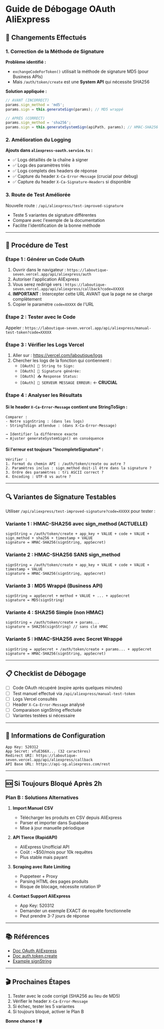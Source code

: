 # Guide de Débogage OAuth AliExpress

## 🎯 Changements Effectués

### 1. Correction de la Méthode de Signature

**Problème identifié :**
- `exchangeCodeForToken()` utilisait la méthode de signature MD5 (pour Business APIs)
- Mais `/auth/token/create` est une **System API** qui nécessite SHA256

**Solution appliquée :**
```typescript
// AVANT (INCORRECT)
params.sign_method = 'md5';
params.sign = this.generateSign(params); // MD5 wrappé

// APRÈS (CORRECT)
params.sign_method = 'sha256';
params.sign = this.generateSystemSign(apiPath, params); // HMAC-SHA256
```

### 2. Amélioration du Logging

**Ajouts dans `aliexpress-oauth.service.ts` :**
- ✅ Logs détaillés de la chaîne à signer
- ✅ Logs des paramètres triés
- ✅ Logs complets des headers de réponse
- ✅ Capture du header `X-Ca-Error-Message` (crucial pour debug)
- ✅ Capture du header `X-Ca-Signature-Headers` si disponible

### 3. Route de Test Améliorée

Nouvelle route : `/api/aliexpress/test-improved-signature`
- Teste 5 variantes de signature différentes
- Compare avec l'exemple de la documentation
- Facilite l'identification de la bonne méthode

---

## 🧪 Procédure de Test

### Étape 1 : Générer un Code OAuth

1. Ouvrir dans le navigateur : `https://laboutique-seven.vercel.app/api/aliexpress/auth`
2. Autoriser l'application AliExpress
3. Vous serez redirigé vers : `https://laboutique-seven.vercel.app/api/aliexpress/callback?code=XXXXX`
4. **IMPORTANT** : Intercepter cette URL AVANT que la page ne se charge complètement
5. Copier le paramètre `code=XXXXX` de l'URL

### Étape 2 : Tester avec le Code

Appeler : `https://laboutique-seven.vercel.app/api/aliexpress/manual-test-token?code=XXXXX`

### Étape 3 : Vérifier les Logs Vercel

1. Aller sur : https://vercel.com/laboutique/logs
2. Chercher les logs de la fonction qui contiennent :
   - `[OAuth] 🔐 String to Sign:`
   - `[OAuth] 🔐 Signature générée:`
   - `[OAuth] 📥 Response Status:`
   - `[OAuth] 🔑 SERVEUR MESSAGE ERREUR:` ← **CRUCIAL**

### Étape 4 : Analyser les Résultats

#### Si le header `X-Ca-Error-Message` contient une StringToSign :
```
Comparer :
- Notre signString : (dans les logs)
- StringToSign attendue : (dans X-Ca-Error-Message)

→ Identifier la différence exacte
→ Ajuster generateSystemSign() en conséquence
```

#### Si l'erreur est toujours "IncompleteSignature" :
```
Vérifier :
1. Format du chemin API : /auth/token/create ou autre ?
2. Paramètres inclus : sign_method doit-il être dans la signature ?
3. Ordre des paramètres : tri ASCII correct ?
4. Encoding : UTF-8 vs autre ?
```

---

## 🔍 Variantes de Signature Testables

Utiliser `/api/aliexpress/test-improved-signature?code=XXXXX` pour tester :

### Variante 1 : HMAC-SHA256 avec sign_method (ACTUELLE)
```
signString = /auth/token/create + app_key + VALUE + code + VALUE + sign_method + sha256 + timestamp + VALUE
signature = HMAC-SHA256(signString, appSecret)
```

### Variante 2 : HMAC-SHA256 SANS sign_method
```
signString = /auth/token/create + app_key + VALUE + code + VALUE + timestamp + VALUE
signature = HMAC-SHA256(signString, appSecret)
```

### Variante 3 : MD5 Wrappé (Business API)
```
signString = appSecret + method + VALUE + ... + appSecret
signature = MD5(signString)
```

### Variante 4 : SHA256 Simple (non HMAC)
```
signString = /auth/token/create + params...
signature = SHA256(signString) // sans clé HMAC
```

### Variante 5 : HMAC-SHA256 avec Secret Wrappé
```
signString = appSecret + /auth/token/create + params... + appSecret
signature = HMAC-SHA256(signString, appSecret)
```

---

## 📋 Checklist de Débogage

- [ ] Code OAuth récupéré (expire après quelques minutes)
- [ ] Test manuel effectué via `/api/aliexpress/manual-test-token`
- [ ] Logs Vercel consultés
- [ ] Header `X-Ca-Error-Message` analysé
- [ ] Comparaison signString effectuée
- [ ] Variantes testées si nécessaire

---

## 🔑 Informations de Configuration

```
App Key: 520312
App Secret: vfuE366X... (32 caractères)
Redirect URI: https://laboutique-seven.vercel.app/api/aliexpress/callback
API Base URL: https://api-sg.aliexpress.com/rest
```

---

## 🆘 Si Toujours Bloqué Après 2h

### Plan B : Solutions Alternatives

1. **Import Manuel CSV**
   - Télécharger les produits en CSV depuis AliExpress
   - Parser et importer dans Supabase
   - Mise à jour manuelle périodique

2. **API Tierce (RapidAPI)**
   - AliExpress Unofficial API
   - Coût : ~$50/mois pour 10k requêtes
   - Plus stable mais payant

3. **Scraping avec Rate Limiting**
   - Puppeteer + Proxy
   - Parsing HTML des pages produits
   - Risque de blocage, nécessite rotation IP

4. **Contact Support AliExpress**
   - App Key: 520312
   - Demander un exemple EXACT de requête fonctionnelle
   - Peut prendre 3-7 jours de réponse

---

## 📚 Références

- [Doc OAuth AliExpress](https://openservice.aliexpress.com/doc/doc.htm?nodeId=27493&docId=118729)
- [Doc auth.token.create](https://openservice.aliexpress.com/doc/api.htm?cid=3&path=/auth/token/create)
- [Example signString](https://openservice.aliexpress.com/doc/doc.htm?nodeId=27493&docId=118731)

---

## 🎬 Prochaines Étapes

1. Tester avec le code corrigé (SHA256 au lieu de MD5)
2. Vérifier le header `X-Ca-Error-Message`
3. Si échec, tester les 5 variantes
4. Si toujours bloqué, activer le Plan B

**Bonne chance ! 🍀**
